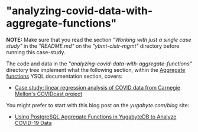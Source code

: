 # "analyzing-covid-data-with-aggregate-functions"

**NOTE:** Make sure that you read the section _"Working with just a single case study"_ in the _"README.md"_ on the _"ybmt-clstr-mgmt"_ directory before running this case-study.

The code and data in the _"analyzing-covid-data-with-aggregate-functions"_ directory tree implement what the following section, within the [Aggregate functions](https://docs.yugabyte.com/preview/api/ysql/exprs/aggregate_functions/) YSQL documentation section, covers:

- [Case study: linear regression analysis of COVID data from Carnegie Mellon's COVIDcast project](https://docs.yugabyte.com/preview/api/ysql/exprs/aggregate_functions/covid-data-case-study/)

You might prefer to start with this blog post on the _yugabyte.com/blog_ site:

- [Using PostgreSQL Aggregate Functions in YugabyteDB to Analyze COVID-19 Data](https://www.yugabyte.com/blog/using-postgresql-aggregate-functions-in-yugabytedb-to-analyze-covid-19-data/)